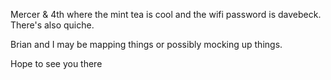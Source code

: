 Mercer & 4th where the mint tea is cool and the wifi password is
davebeck. There's also quiche.

Brian and I may be mapping things or possibly mocking up things.

Hope to see you there